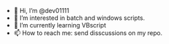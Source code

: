 - 👋 Hi, I’m @dev01111
- 👀 I’m interested in batch and windows scripts.
- 🌱 I’m currently learning VBscript
- 📫 How to reach me: send disscussions on my repo.

<!---
dev01111/dev01111 is a ✨ special ✨ repository because its `README.md` (this file) appears on your GitHub profile.
You can click the Preview link to take a look at your changes.
--->
